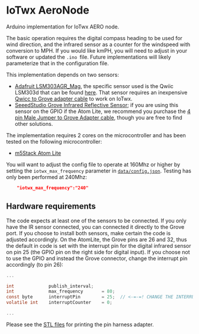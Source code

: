 # IoTwx AeroNode

Arduino implementation for IoTwx AERO node.



The basic operation requires the digital compass heading to be used for wind direction, and the infrared sensor as a counter for the windspeed with conversion to MPH.  If you would like kmPH, you will need to adjust in your software or updated the `.ino `file.  Future implementations will likely parameterize that in the configuration file.



This implementation depends on two sensors:

* [Adafruit LSM303AGR_Mag](https://www.arduino.cc/reference//en/libraries/adafruit-lsm303agr-mag/), the specific sensor used is the Qwiic LSM303d that can be found [here](https://www.mouser.com/ProductDetail/Adafruit/4413?qs=sGAEpiMZZMu3sxpa5v1qrs7aFKzpKeg1iy7itN8NqEg%3D).  That sensor requires an inexpensive [Qwicc to Grove adapter cable](https://www.mouser.com/ProductDetail/Adafruit/4424?qs=CUBnOrq4ZJyUa%252BR7VYX6Vw%3D%3D) to work on IoTwx.
* [SeeedStudio Grove Infrared Reflective Sensor](https://wiki.seeedstudio.com/Grove-Infrared_Reflective_Sensor/); if you are using this sensor on the GPIO if the Atom Lite, we recommend you purchase the [4 pin Male Jumper to Grove Adapter cable](https://www.mouser.com/ProductDetail/Seeed-Studio/110990210?qs=1%252B9yuXKSi8A2O44lPDM%252BLw%3D%3D), though you are free to find other solutions.



The implementation requires 2 cores on the microcontroller and has been tested on the following microcontroller:

* [m5Stack Atom Lite](https://m5stack-store.myshopify.com/collections/m5-atom/products/atom-lite-esp32-development-kit)



You will want to adjust the config file to operate at 160Mhz or higher  by setting the `iotwx_max_frequency` parameter in [`data/config.json`](./data/config.json).  Testing has only been performed at 240Mhz:

```json
    "iotwx_max_frequency":"240"
```

## Hardware requirements

The code expects at least one of the sensors to be connected.  If you only have the IR sensor connected, you can connected it directly to 
the Grove port.  If you choose to install both sensors, make certain the code is adjusted accordingly.  On the AtomLite, the Grove pins
are 26 and 32, thus the default in code is set with the interrupt pin for the digital infrared sensor on pin 25 (the GPIO pin on the right side
for digital input).  If you choose not to use the GPIO and instead the Grove connector, change the interrupt pin accordingly (to pin 26):

```c
...

int             publish_interval; 
int             max_frequency       = 80;    
const byte      interruptPin        = 25;  // <-=-=! CHANGE THE INTERRUPT PIN HERE, DEFAULT = 25 FOR ATOM LITE GPIO
volatile int    interruptCounter    = 0;

...
```

Please see the [STL files](https://github.com/NCAR/iotwx-manual/tree/main/build/stl) for printing the pin harness adapter.

